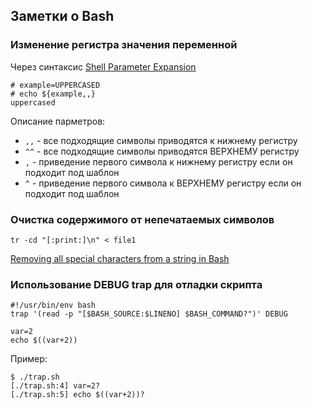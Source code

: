 ## Заметки о Bash

### Изменение регистра значения переменной

Через синтаксис [Shell Parameter Expansion](https://www.gnu.org/software/bash/manual/html_node/Shell-Parameter-Expansion.html)

```
# example=UPPERCASED
# echo ${example,,}
uppercased
```

Описание парметров:

- `,,` - все подходящие символы приводятся к нижнему регистру
- `^^` - все подходящие символы приводятся ВЕРХНЕМУ регистру
- `,` - приведение первого символа к нижнему регистру если он подходит под шаблон
- `^` - приведение первого символа к ВЕРХНЕМУ регистру если он подходит под шаблон

### Очистка содержимого от непечатаемых символов

```shell
tr -cd "[:print:]\n" < file1
```

[Removing all special characters from a string in Bash](https://stackoverflow.com/questions/36926999/removing-all-special-characters-from-a-string-in-bash)


### Использование DEBUG trap для отладки скрипта

```shell
#!/usr/bin/env bash
trap '(read -p "[$BASH_SOURCE:$LINENO] $BASH_COMMAND?")' DEBUG

var=2
echo $((var+2))
```
Пример:
```
$ ./trap.sh
[./trap.sh:4] var=2?
[./trap.sh:5] echo $((var+2))?
```

